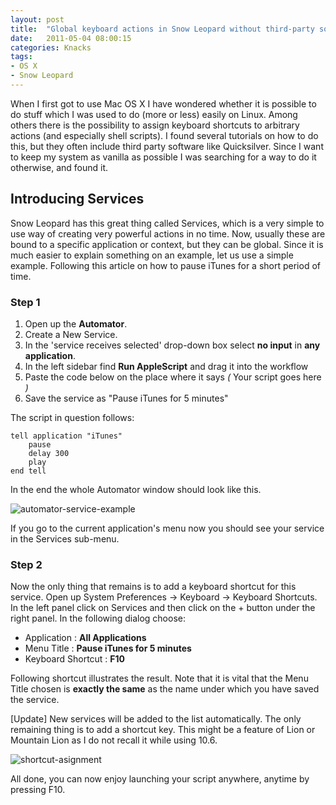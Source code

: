 ```yaml
---
layout: post
title:  "Global keyboard actions in Snow Leopard without third-party software"
date:   2011-05-04 08:00:15
categories: Knacks
tags:
- OS X
- Snow Leopard
---
```


When I first got to use Mac OS X I have wondered whether it is possible to do
stuff which I was used to do (more or less) easily on Linux. Among others there
is the possibility to assign keyboard shortcuts to arbitrary actions (and
especially shell scripts). I found several tutorials on how to do this, but
they often include third party software like Quicksilver. Since I want to keep
my system as vanilla as possible I was searching for a way to do it otherwise,
and found it.

## Introducing Services

Snow Leopard has this great thing called Services, which is a very simple to
use way of creating very powerful actions in no time. Now, usually these are
bound to a specific application or context, but they can be global. Since it is
much easier to explain something on an example, let us use a simple example.
Following this article on how to pause iTunes for a short period of time.

### Step 1

1.  Open up the **Automator**.
2.  Create a New Service.
3.  In the 'service receives selected' drop-down box select **no input** in
    **any application**.
4.  In the left sidebar find **Run AppleScript** and drag it into the workflow
5.  Paste the code below on the place where it says *(* Your script goes here
    *)*
6.  Save the service as "Pause iTunes for 5 minutes"

The script in question follows:

    tell application "iTunes"
        pause
        delay 300
        play
    end tell

In the end the whole Automator window should look like this.

![automator-service-example]

[automator-service-example]: /images/global-mac-shortcuts/Automator-service-example.png "Automator service example"

If you go to the current application's menu now you should see your service in
the Services sub-menu.

### Step 2

Now the only thing that remains is to add a keyboard shortcut for this service.
Open up System Preferences → Keyboard → Keyboard Shortcuts. In the left panel
click on Services and then click on the + button under the right panel. In the
following dialog choose:

*   Application : **All Applications**
*   Menu Title : **Pause iTunes for 5 minutes**
*   Keyboard Shortcut : **F10**

Following shortcut illustrates the result. Note that it is vital that the Menu
Title chosen is **exactly the same** as the name under which you have saved the
service.

[Update] New services will be added to the list automatically. The only
remaining thing is to add a shortcut key. This might be a feature of Lion or
Mountain Lion as I do not recall it while using 10.6.

![shortcut-asignment]

[shortcut-asignment]: /images/global-mac-shortcuts/Automator-service-example.png "Snow Leopard keyboard shortcut assignment"

All done, you can now enjoy launching your script anywhere, anytime by pressing
F10.
